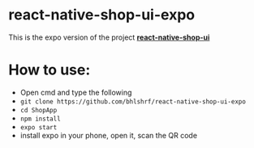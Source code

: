 # react-native-shop-ui-expo
This is the expo version of the project [**react-native-shop-ui**](https://github.com/ATF19/react-native-shop-ui)




# How to use:
 - Open cmd and type the following
 - `git clone https://github.com/bhlshrf/react-native-shop-ui-expo`
 - `cd ShopApp`
 - `npm install`
 - `expo start`
 - install expo in your phone, open it, scan the QR code
